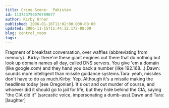 ```yaml
---
title: Crime Scene:  Pakistan
id: 113743794076789677
author: Kirby Urner
published: 2006-01-16T11:02:00.000-08:00
updated: 2006-11-15T11:44:12.172-08:00
blog: control_room
tags: 
---
```


Fragment of breakfast conversation, over waffles (abbreviating from memory)...Kirby: there're these giant engines out there that do nothing but look up domain names all day, called DNS servers.  You give 'em a domain (like google.com) and they hand you back a number (like 192.168...).Dawn:  sounds more intelligent than missile guidance systems.Tara:  yeah, missiles don't have to do as much.Kirby:  Yep.  Although it's a missile making the headlines today [see Oregonian].  It's out and out murder of course, and whoever did it should go to jail for life, but they hide behind the CIA, saying "the CIA did it" (sarcastic voice, impersonating a dumb-ass).Dawn and Tara:  [laughter]